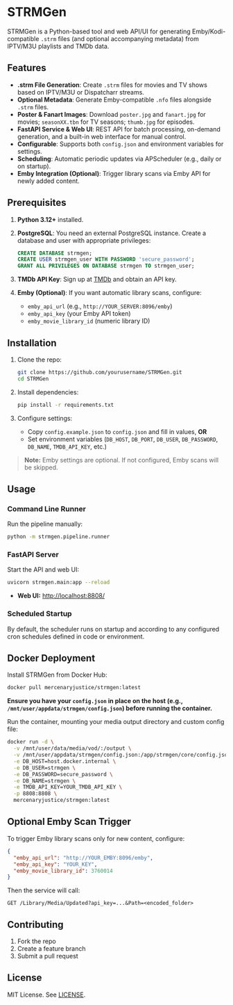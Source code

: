 # STRMGen

STRMGen is a Python-based tool and web API/UI for generating Emby/Kodi-compatible `.strm` files (and optional accompanying metadata) from IPTV/M3U playlists and TMDb data.

## Features

* **.strm File Generation**: Create `.strm` files for movies and TV shows based on IPTV/M3U or Dispatcharr streams.
* **Optional Metadata**: Generate Emby-compatible `.nfo` files alongside `.strm` files.
* **Poster & Fanart Images**: Download `poster.jpg` and `fanart.jpg` for movies; `seasonXX.tbn` for TV seasons; `thumb.jpg` for episodes.
* **FastAPI Service & Web UI**: REST API for batch processing, on-demand generation, and a built-in web interface for manual control.
* **Configurable**: Supports both `config.json` and environment variables for settings.
* **Scheduling**: Automatic periodic updates via APScheduler (e.g., daily or on startup).
* **Emby Integration (Optional)**: Trigger library scans via Emby API for newly added content.

## Prerequisites

1. **Python 3.12+** installed.
2. **PostgreSQL**: You need an external PostgreSQL instance. Create a database and user with appropriate privileges:

   ```sql
   CREATE DATABASE strmgen;
   CREATE USER strmgen_user WITH PASSWORD 'secure_password';
   GRANT ALL PRIVILEGES ON DATABASE strmgen TO strmgen_user;
   ```
3. **TMDb API Key**: Sign up at [TMDb](https://www.themoviedb.org/) and obtain an API key.
4. **Emby (Optional)**: If you want automatic library scans, configure:

   * `emby_api_url` (e.g., `http://YOUR_SERVER:8096/emby`)
   * `emby_api_key` (your Emby API token)
   * `emby_movie_library_id` (numeric library ID)

## Installation

1. Clone the repo:

   ```bash
   git clone https://github.com/yourusername/STRMGen.git
   cd STRMGen
   ```
2. Install dependencies:

   ```bash
   pip install -r requirements.txt
   ```
3. Configure settings:

   * Copy `config.example.json` to `config.json` and fill in values, **OR**
   * Set environment variables (`DB_HOST`, `DB_PORT`, `DB_USER`, `DB_PASSWORD`, `DB_NAME`, `TMDB_API_KEY`, etc.)


> **Note:** Emby settings are optional. If not configured, Emby scans will be skipped.

## Usage

### Command Line Runner

Run the pipeline manually:
```bash
python -m strmgen.pipeline.runner
````

### FastAPI Server

Start the API and web UI:

```bash
uvicorn strmgen.main:app --reload
```

* **Web UI:** [http://localhost:8808/](http://localhost:8808/)

### Scheduled Startup

By default, the scheduler runs on startup and according to any configured cron schedules defined in code or environment.

## Docker Deployment

Install STRMGen from Docker Hub:

```bash
docker pull mercenaryjustice/strmgen:latest
```

**Ensure you have your `config.json` in place on the host (e.g., `/mnt/user/appdata/strmgen/config.json`) before running the container.**

Run the container, mounting your media output directory and custom config file:

```bash
docker run -d \
  -v /mnt/user/data/media/vod/:/output \
  -v /mnt/user/appdata/strmgen/config.json:/app/strmgen/core/config.json \
  -e DB_HOST=host.docker.internal \
  -e DB_USER=strmgen \
  -e DB_PASSWORD=secure_password \
  -e DB_NAME=strmgen \
  -e TMDB_API_KEY=YOUR_TMDB_API_KEY \
  -p 8808:8808 \
  mercenaryjustice/strmgen:latest
```

## Optional Emby Scan Trigger

To trigger Emby library scans only for new content, configure:

```json
{
  "emby_api_url": "http://YOUR_EMBY:8096/emby",
  "emby_api_key": "YOUR_KEY",
  "emby_movie_library_id": 3760014
}
```

Then the service will call:

```
GET /Library/Media/Updated?api_key=...&Path=<encoded_folder>
```

## Contributing

1. Fork the repo
2. Create a feature branch
3. Submit a pull request

## License

MIT License. See [LICENSE](LICENSE).
